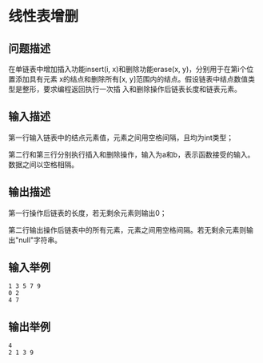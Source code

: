 # 线性表增删
## 问题描述
在单链表中增加插入功能insert(i, x)和删除功能erase(x, y)，分别用于在第i个位置添加具有元素
x的结点和删除所有[x, y]范围内的结点。假设链表中结点数值类型是整形，要求编程返回执行一次插
入和删除操作后链表长度和链表元素。

## 输入描述
第一行输入链表中的结点元素值，元素之间用空格间隔，且均为int类型；

第二行和第三行分别执行插入和删除操作，输入为a和b，表示函数接受的输入。数据之间以空格相隔。

## 输出描述

第一行操作后链表的长度，若无剩余元素则输出0；

第二行输出操作后链表中的所有元素，元素之间用空格间隔。若无剩余元素则输出"null"字符串。

## 输入举例
```
1 3 5 7 9
0 2
4 7
```

## 输出举例
```
4
2 1 3 9
```